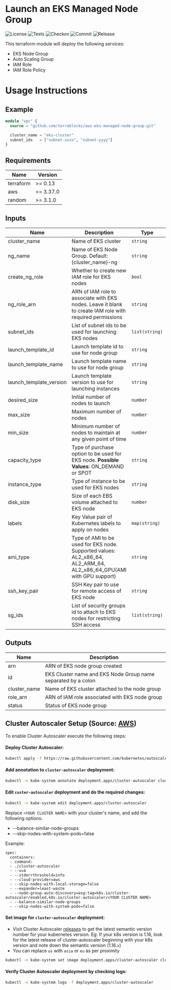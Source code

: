 # Launch an EKS Managed Node Group

![License](https://img.shields.io/github/license/terrablocks/aws-eks-managed-node-group?style=for-the-badge) ![Tests](https://img.shields.io/github/workflow/status/terrablocks/aws-eks-managed-node-group/tests/master?label=Test&style=for-the-badge) ![Checkov](https://img.shields.io/github/workflow/status/terrablocks/aws-eks-managed-node-group/checkov/master?label=Checkov&style=for-the-badge) ![Commit](https://img.shields.io/github/last-commit/terrablocks/aws-eks-managed-node-group?style=for-the-badge) ![Release](https://img.shields.io/github/v/release/terrablocks/aws-eks-managed-node-group?style=for-the-badge)

This terraform module will deploy the following services:
- EKS Node Group
- Auto Scaling Group
- IAM Role
- IAM Role Policy

# Usage Instructions
## Example
```terraform
module "vpc" {
  source = "github.com/terrablocks/aws-eks-managed-node-group.git"

  cluster_name = "eks-cluster"
  subnet_ids   = ["subnet-xxxx", "subnet-yyyy"]
}
```

## Requirements

| Name | Version |
|------|---------|
| terraform | >= 0.13 |
| aws | >= 3.37.0 |
| random | >= 3.1.0 |

## Inputs

| Name | Description | Type | Default | Required |
|------|-------------|------|---------|:--------:|
| cluster_name | Name of EKS cluster | `string` | n/a | yes |
| ng_name | Name of EKS Node Group. Default: {cluster_name}-ng | `string` | `""` | no |
| create_ng_role | Whether to create new IAM role for EKS nodes | `bool` | `true` | no |
| ng_role_arn | ARN of IAM role to associate with EKS nodes. Leave it blank to create IAM role with required permissions | `string` | `""` | no |
| subnet_ids | List of subnet ids to be used for launching EKS nodes | `list(string)` | n/a | yes |
| launch_template_id | Launch template id to use for node group | `string` | `""` | no |
| launch_template_name | Launch template name to use for node group | `string` | `""` | no |
| launch_template_version | Launch template version to use for launching instances | `string` | `"$Latest"` | no |
| desired_size | Initial number of nodes to launch | `number` | `2` | no |
| max_size | Maximum number of nodes | `number` | `4` | no |
| min_size | Minimum number of nodes to maintain at any given point of time | `number` | `2` | no |
| capacity_type | Type of purchase option to be used for EKS node. **Possible Values**: ON_DEMAND or SPOT | `string` | `"ON_DEMAND"` | no |
| instance_type | Type of instance to be used for EKS nodes | `string` | `"t3.medium"` | no |
| disk_size | Size of each EBS volume attached to EKS node | `number` | `20` | no |
| labels | Key Value pair of Kubernetes labels to apply on nodes | `map(string)` | `{}` | no |
| ami_type | Type of AMI to be used for EKS node. Supported values: AL2_x86_64, AL2_ARM_64, AL2_x86_64_GPU(AMI with GPU support) | `string` | `"AL2_x86_64"` | no |
| ssh_key_pair | SSH Key pair to use for remote access of EKS node | `string` | `""` | no |
| sg_ids | List of security groups id to attach to EKS nodes for restricting SSH access | `list(string)` | `[]` | no |

## Outputs

| Name | Description |
|------|-------------|
| arn | ARN of EKS node group created |
| id | EKS Cluster name and EKS Node Group name separated by a colon |
| cluster_name | Name of EKS cluster attached to the node group |
| role_arn | ARN of IAM role associated with EKS node group |
| status | Status of EKS node group |

## Cluster Autoscaler Setup (Source: [AWS](https://docs.aws.amazon.com/eks/latest/userguide/cluster-autoscaler.html#ca-deploy))
To enable Cluster Autoscaler execute the following steps:

#### Deploy Cluster Autoscaler:
```bash
kubectl apply -f https://raw.githubusercontent.com/kubernetes/autoscaler/master/cluster-autoscaler/cloudprovider/aws/examples/cluster-autoscaler-autodiscover.yaml
```

#### Add annotation to `cluster-autoscaler` deployment:
```bash
kubectl -n kube-system annotate deployment.apps/cluster-autoscaler cluster-autoscaler.kubernetes.io/safe-to-evict="false"
```

#### Edit `custer-autoscaler` deployment and do the required changes:
```bash
kubectl -n kube-system edit deployment.apps/cluster-autoscaler
```

Replace `<YOUR CLUSTER NAME>` with your cluster's name, and add the following options:
- --balance-similar-node-groups
- --skip-nodes-with-system-pods=false

Example:
```
spec:
  containers:
  - command:
  - ./cluster-autoscaler
  - --v=4
  - --stderrthreshold=info
  - --cloud-provider=aws
  - --skip-nodes-with-local-storage=false
  - --expander=least-waste
  - --node-group-auto-discovery=asg:tag=k8s.io/cluster-autoscaler/enabled,k8s.io/cluster-autoscaler/<YOUR CLUSTER NAME>
  - --balance-similar-node-groups
  - --skip-nodes-with-system-pods=false
```

#### Set image for `cluster-autoscaler` deployment:

- Visit Cluster Autoscaler [releases](https://github.com/kubernetes/autoscaler/releases) to get the latest semantic version number for your kubernetes version. Eg: If your k8s version is 1.16, look for the latest release of cluster-autoscaler beginning with your k8s version and note down the semantic version (1.16.`x`)
- You can replace `us` with `asia` or `eu` as per proximity

```bash
kubectl -n kube-system set image deployment.apps/cluster-autoscaler cluster-autoscaler=us.gcr.io/k8s-artifacts-prod/autoscaling/cluster-autoscaler:v1.16.x
```

#### Verify Cluster Autoscaler deployment by checking logs:
```bash
kubectl -n kube-system logs -f deployment.apps/cluster-autoscaler
```
